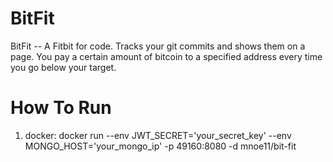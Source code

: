 # BitFit
BitFit -- A Fitbit for code. Tracks your git commits and shows them on a page. You pay a certain amount of bitcoin to a specified address every time you go below your target.

# How To Run

1) docker: docker run --env JWT_SECRET='your_secret_key' --env MONGO_HOST='your_mongo_ip' -p 49160:8080 -d mnoe11/bit-fit
